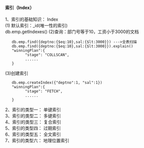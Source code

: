 #### 索引（Index）
1、索引的基础知识： Index </br>
   (1) 默认索引：_id(唯一性的索引) </br>
       db.emp.getIndexes()
   (2)查询：部门号等于10，工资小于3000的文档
   
       db.emp.find({deptno:{$eq:10},sal:{$lt:3000}}) --->全表扫描
       db.emp.find({deptno:{$eq:10},sal:{$lt:3000}}).explain()
       "winningPlan":{
             "stage": "COLLSCAN",
             ......
       }
       
   (3)创建索引
   
       db.emp.createIndex({"deptno":1, "sal":1})
       "winningPlan":{
             "stage": "FETCH",
             ......
       }
       
2、索引的类型一： 单键索引 </br>
3、索引的类型二： 多键索引 </br>
4、索引的类型三： 复合索引 </br>
5、索引的类型四： 过期索引 </br>
6、索引的类型五： 全文索引 </br>
7、索引的类型六： 地理位置索引 </br>
